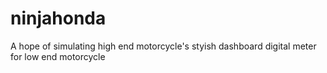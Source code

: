 # ninjahonda

A hope of simulating high end motorcycle's styish dashboard digital meter for low end motorcycle
